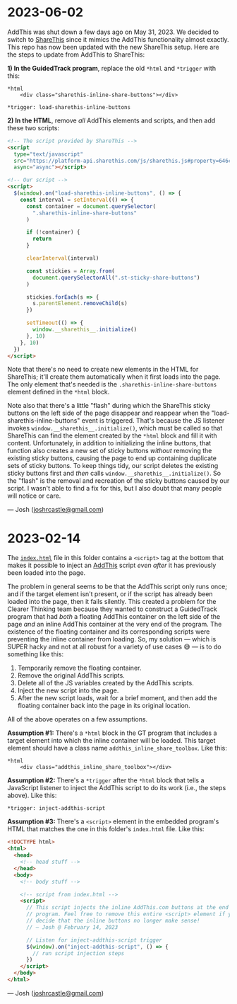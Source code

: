 # 2023-06-02

AddThis was shut down a few days ago on May 31, 2023. We decided to switch to [ShareThis](https://sharethis.com/) since it mimics the AddThis functionality almost exactly. This repo has now been updated with the new ShareThis setup. Here are the steps to update from AddThis to ShareThis:

**1) In the GuidedTrack program**, replace the old `*html` and `*trigger` with this:

```
*html
	<div class="sharethis-inline-share-buttons"></div>

*trigger: load-sharethis-inline-buttons
```

**2) In the HTML**, remove _all_ AddThis elements and scripts, and then add these two scripts:

```html
<!-- The script provided by ShareThis -->
<script
  type="text/javascript"
  src="https://platform-api.sharethis.com/js/sharethis.js#property=646c9eb040353a0019caeeca&product=inline-share-buttons"
  async="async"></script>

<!-- Our script -->
<script>
  $(window).on("load-sharethis-inline-buttons", () => {
    const interval = setInterval(() => {
      const container = document.querySelector(
        ".sharethis-inline-share-buttons"
      )

      if (!container) {
        return
      }

      clearInterval(interval)

      const stickies = Array.from(
        document.querySelectorAll(".st-sticky-share-buttons")
      )

      stickies.forEach(s => {
        s.parentElement.removeChild(s)
      })

      setTimeout(() => {
        window.__sharethis__.initialize()
      }, 10)
    }, 10)
  })
</script>
```

Note that there's no need to create new elements in the HTML for ShareThis; it'll create them automatically when it first loads into the page. The only element that's needed is the `.sharethis-inline-share-buttons` element defined in the `*html` block.

Note also that there's a little "flash" during which the ShareThis sticky buttons on the left side of the page disappear and reappear when the "load-sharethis-inline-buttons" event is triggered. That's because the JS listener invokes `window.__sharethis__.initialize()`, which must be called so that ShareThis can find the element created by the `*html` block and fill it with content. Unfortunately, in addition to initializing the inline buttons, that function also creates a new set of sticky buttons _without_ removing the existing sticky buttons, causing the page to end up containing duplicate sets of sticky buttons. To keep things tidy, our script deletes the existing sticky buttons first and _then_ calls `window.__sharethis__.initialize()`. So the "flash" is the removal and recreation of the sticky buttons caused by our script. I wasn't able to find a fix for this, but I also doubt that many people will notice or care.

— Josh ([joshrcastle@gmail.com](mailto:joshrcastle@gmail.com))

# 2023-02-14

The [`index.html`](index.html) file in this folder contains a `<script>` tag at the bottom that makes it possible to inject an [AddThis](https://addthis.com) script _even after_ it has previously been loaded into the page.

The problem in general seems to be that the AddThis script only runs once; and if the target element isn't present, or if the script has already been loaded into the page, then it fails silently. This created a problem for the Clearer Thinking team because they wanted to construct a GuidedTrack program that had _both_ a floating AddThis container on the left side of the page _and_ an inline AddThis container at the very end of the program. The existence of the floating container and its corresponding scripts were preventing the inline container from loading. So, my solution — which is SUPER hacky and not at all robust for a variety of use cases 😅 — is to do something like this:

1. Temporarily remove the floating container.
2. Remove the original AddThis scripts.
3. Delete all of the JS variables created by the AddThis scripts.
4. Inject the new script into the page.
5. After the new script loads, wait for a brief moment, and then add the floating container back into the page in its original location.

All of the above operates on a few assumptions.

**Assumption #1:** There's a `*html` block in the GT program that includes a target element into which the inline container will be loaded. This target element should have a class name `addthis_inline_share_toolbox`. Like this:

```
*html
	<div class="addthis_inline_share_toolbox"></div>
```

**Assumption #2:** There's a `*trigger` after the `*html` block that tells a JavaScript listener to inject the AddThis script to do its work (i.e., the steps above). Like this:

```
*trigger: inject-addthis-script
```

**Assumption #3:** There's a `<script>` element in the embedded program's HTML that matches the one in this folder's `index.html` file. Like this:

```html
<!DOCTYPE html>
<html>
  <head>
    <!-- head stuff -->
  </head>
  <body>
    <!-- body stuff -->

    <!-- script from index.html -->
    <script>
      // This script injects the inline AddThis.com buttons at the end of the
      // program. Feel free to remove this entire <script> element if you
      // decide that the inline buttons no longer make sense!
      // — Josh @ February 14, 2023

      // Listen for inject-addthis-script trigger
      $(window).on("inject-addthis-script", () => {
        // run script injection steps
      })
    </script>
  </body>
</html>
```

— Josh ([joshrcastle@gmail.com](mailto:joshrcastle@gmail.com))
